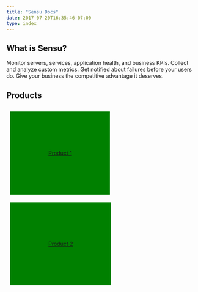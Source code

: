 ```yaml
---
title: "Sensu Docs"
date: 2017-07-20T16:35:46-07:00
type: index
---
```


## What is Sensu?
Monitor servers, services, application health, and business KPIs. Collect and analyze custom metrics. Get notified about failures before your users do. Give your business the competitive advantage it deserves.

## Products
<div style="margin-top: 20px; display: block;">
    <a style=" display: inline-block; margin: 10px; padding: 100px; background: green;" href="/product1/">Product 1</a>
    <a style=" display: inline-block; margin: 10px; padding: 100px; background: green;" href="/product2/">Product 2</a>
</div>
